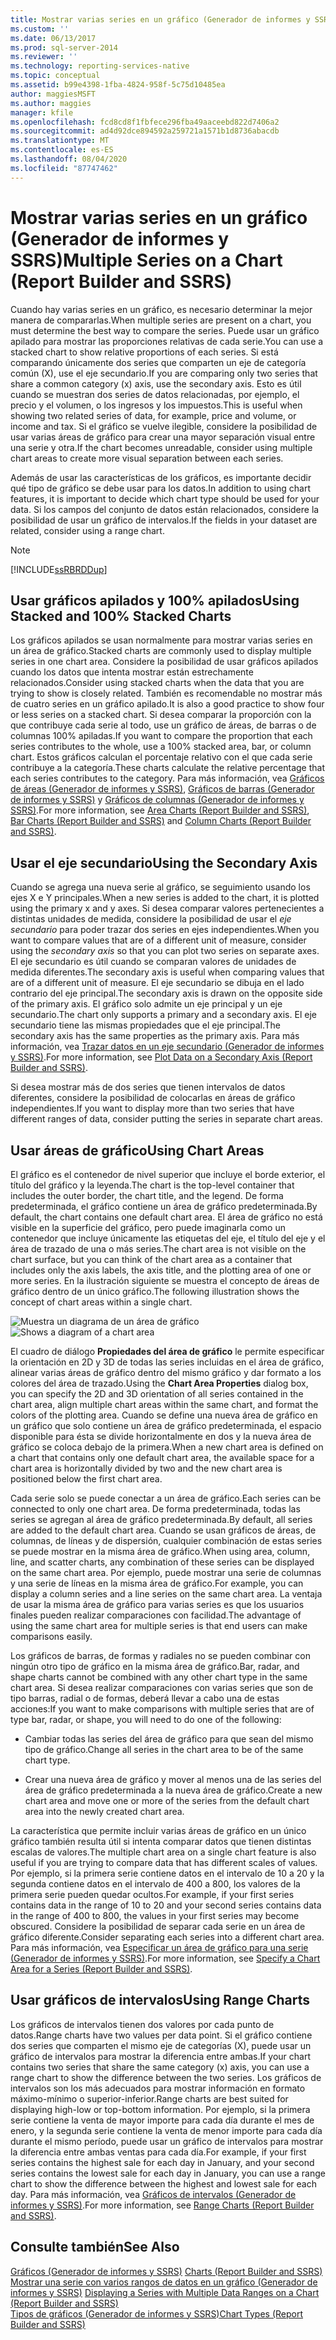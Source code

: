 ```yaml
---
title: Mostrar varias series en un gráfico (Generador de informes y SSRS) | Microsoft Docs
ms.custom: ''
ms.date: 06/13/2017
ms.prod: sql-server-2014
ms.reviewer: ''
ms.technology: reporting-services-native
ms.topic: conceptual
ms.assetid: b99e4398-1fba-4824-958f-5c75d10485ea
author: maggiesMSFT
ms.author: maggies
manager: kfile
ms.openlocfilehash: fcd8cd8f1fbfece296fba49aaceebd822d7406a2
ms.sourcegitcommit: ad4d92dce894592a259721a1571b1d8736abacdb
ms.translationtype: MT
ms.contentlocale: es-ES
ms.lasthandoff: 08/04/2020
ms.locfileid: "87747462"
---
```

# <a name="multiple-series-on-a-chart-report-builder-and-ssrs"></a><span data-ttu-id="0166f-102">Mostrar varias series en un gráfico (Generador de informes y SSRS)</span><span class="sxs-lookup"><span data-stu-id="0166f-102">Multiple Series on a Chart (Report Builder and SSRS)</span></span>
  <span data-ttu-id="0166f-103">Cuando hay varias series en un gráfico, es necesario determinar la mejor manera de compararlas.</span><span class="sxs-lookup"><span data-stu-id="0166f-103">When multiple series are present on a chart, you must determine the best way to compare the series.</span></span> <span data-ttu-id="0166f-104">Puede usar un gráfico apilado para mostrar las proporciones relativas de cada serie.</span><span class="sxs-lookup"><span data-stu-id="0166f-104">You can use a stacked chart to show relative proportions of each series.</span></span> <span data-ttu-id="0166f-105">Si está comparando únicamente dos series que comparten un eje de categoría común (X), use el eje secundario.</span><span class="sxs-lookup"><span data-stu-id="0166f-105">If you are comparing only two series that share a common category (x) axis, use the secondary axis.</span></span> <span data-ttu-id="0166f-106">Esto es útil cuando se muestran dos series de datos relacionadas, por ejemplo, el precio y el volumen, o los ingresos y los impuestos.</span><span class="sxs-lookup"><span data-stu-id="0166f-106">This is useful when showing two related series of data, for example, price and volume, or income and tax.</span></span> <span data-ttu-id="0166f-107">Si el gráfico se vuelve ilegible, considere la posibilidad de usar varias áreas de gráfico para crear una mayor separación visual entre una serie y otra.</span><span class="sxs-lookup"><span data-stu-id="0166f-107">If the chart becomes unreadable, consider using multiple chart areas to create more visual separation between each series.</span></span>  
  
 <span data-ttu-id="0166f-108">Además de usar las características de los gráficos, es importante decidir qué tipo de gráfico se debe usar para los datos.</span><span class="sxs-lookup"><span data-stu-id="0166f-108">In addition to using chart features, it is important to decide which chart type should be used for your data.</span></span> <span data-ttu-id="0166f-109">Si los campos del conjunto de datos están relacionados, considere la posibilidad de usar un gráfico de intervalos.</span><span class="sxs-lookup"><span data-stu-id="0166f-109">If the fields in your dataset are related, consider using a range chart.</span></span>  
  
> [!NOTE]  
>  [!INCLUDE[ssRBRDDup](../../includes/ssrbrddup-md.md)]  
  
## <a name="using-stacked-and-100-stacked-charts"></a><span data-ttu-id="0166f-110">Usar gráficos apilados y 100% apilados</span><span class="sxs-lookup"><span data-stu-id="0166f-110">Using Stacked and 100% Stacked Charts</span></span>  
 <span data-ttu-id="0166f-111">Los gráficos apilados se usan normalmente para mostrar varias series en un área de gráfico.</span><span class="sxs-lookup"><span data-stu-id="0166f-111">Stacked charts are commonly used to display multiple series in one chart area.</span></span> <span data-ttu-id="0166f-112">Considere la posibilidad de usar gráficos apilados cuando los datos que intenta mostrar están estrechamente relacionados.</span><span class="sxs-lookup"><span data-stu-id="0166f-112">Consider using stacked charts when the data that you are trying to show is closely related.</span></span> <span data-ttu-id="0166f-113">También es recomendable no mostrar más de cuatro series en un gráfico apilado.</span><span class="sxs-lookup"><span data-stu-id="0166f-113">It is also a good practice to show four or less series on a stacked chart.</span></span> <span data-ttu-id="0166f-114">Si desea comparar la proporción con la que contribuye cada serie al todo, use un gráfico de áreas, de barras o de columnas 100% apiladas.</span><span class="sxs-lookup"><span data-stu-id="0166f-114">If you want to compare the proportion that each series contributes to the whole, use a 100% stacked area, bar, or column chart.</span></span> <span data-ttu-id="0166f-115">Estos gráficos calculan el porcentaje relativo con el que cada serie contribuye a la categoría.</span><span class="sxs-lookup"><span data-stu-id="0166f-115">These charts calculate the relative percentage that each series contributes to the category.</span></span> <span data-ttu-id="0166f-116">Para más información, vea [Gráficos de áreas &#40;Generador de informes y SSRS&#41;](charts-report-builder-and-ssrs.md), [Gráficos de barras &#40;Generador de informes y SSRS&#41;](bar-charts-report-builder-and-ssrs.md) y [Gráficos de columnas &#40;Generador de informes y SSRS&#41;](column-charts-report-builder-and-ssrs.md).</span><span class="sxs-lookup"><span data-stu-id="0166f-116">For more information, see [Area Charts &#40;Report Builder and SSRS&#41;](charts-report-builder-and-ssrs.md), [Bar Charts &#40;Report Builder and SSRS&#41;](bar-charts-report-builder-and-ssrs.md) and [Column Charts &#40;Report Builder and SSRS&#41;](column-charts-report-builder-and-ssrs.md).</span></span>  
  
## <a name="using-the-secondary-axis"></a><span data-ttu-id="0166f-117">Usar el eje secundario</span><span class="sxs-lookup"><span data-stu-id="0166f-117">Using the Secondary Axis</span></span>  
 <span data-ttu-id="0166f-118">Cuando se agrega una nueva serie al gráfico, se seguimiento usando los ejes X e Y principales.</span><span class="sxs-lookup"><span data-stu-id="0166f-118">When a new series is added to the chart, it is plotted using the primary x and y axes.</span></span> <span data-ttu-id="0166f-119">Si desea comparar valores pertenecientes a distintas unidades de medida, considere la posibilidad de usar el *eje secundario* para poder trazar dos series en ejes independientes.</span><span class="sxs-lookup"><span data-stu-id="0166f-119">When you want to compare values that are of a different unit of measure, consider using the *secondary axis* so that you can plot two series on separate axes.</span></span> <span data-ttu-id="0166f-120">El eje secundario es útil cuando se comparan valores de unidades de medida diferentes.</span><span class="sxs-lookup"><span data-stu-id="0166f-120">The secondary axis is useful when comparing values that are of a different unit of measure.</span></span> <span data-ttu-id="0166f-121">El eje secundario se dibuja en el lado contrario del eje principal.</span><span class="sxs-lookup"><span data-stu-id="0166f-121">The secondary axis is drawn on the opposite side of the primary axis.</span></span> <span data-ttu-id="0166f-122">El gráfico solo admite un eje principal y un eje secundario.</span><span class="sxs-lookup"><span data-stu-id="0166f-122">The chart only supports a primary and a secondary axis.</span></span> <span data-ttu-id="0166f-123">El eje secundario tiene las mismas propiedades que el eje principal.</span><span class="sxs-lookup"><span data-stu-id="0166f-123">The secondary axis has the same properties as the primary axis.</span></span> <span data-ttu-id="0166f-124">Para más información, vea [Trazar datos en un eje secundario &#40;Generador de informes y SSRS&#41;](plot-data-on-a-secondary-axis-report-builder-and-ssrs.md).</span><span class="sxs-lookup"><span data-stu-id="0166f-124">For more information, see [Plot Data on a Secondary Axis &#40;Report Builder and SSRS&#41;](plot-data-on-a-secondary-axis-report-builder-and-ssrs.md).</span></span>  
  
 <span data-ttu-id="0166f-125">Si desea mostrar más de dos series que tienen intervalos de datos diferentes, considere la posibilidad de colocarlas en áreas de gráfico independientes.</span><span class="sxs-lookup"><span data-stu-id="0166f-125">If you want to display more than two series that have different ranges of data, consider putting the series in separate chart areas.</span></span>  
  
## <a name="using-chart-areas"></a><span data-ttu-id="0166f-126">Usar áreas de gráfico</span><span class="sxs-lookup"><span data-stu-id="0166f-126">Using Chart Areas</span></span>  
 <span data-ttu-id="0166f-127">El gráfico es el contenedor de nivel superior que incluye el borde exterior, el título del gráfico y la leyenda.</span><span class="sxs-lookup"><span data-stu-id="0166f-127">The chart is the top-level container that includes the outer border, the chart title, and the legend.</span></span> <span data-ttu-id="0166f-128">De forma predeterminada, el gráfico contiene un área de gráfico predeterminada.</span><span class="sxs-lookup"><span data-stu-id="0166f-128">By default, the chart contains one default chart area.</span></span> <span data-ttu-id="0166f-129">El área de gráfico no está visible en la superficie del gráfico, pero puede imaginarla como un contenedor que incluye únicamente las etiquetas del eje, el título del eje y el área de trazado de una o más series.</span><span class="sxs-lookup"><span data-stu-id="0166f-129">The chart area is not visible on the chart surface, but you can think of the chart area as a container that includes only the axis labels, the axis title, and the plotting area of one or more series.</span></span> <span data-ttu-id="0166f-130">En la ilustración siguiente se muestra el concepto de áreas de gráfico dentro de un único gráfico.</span><span class="sxs-lookup"><span data-stu-id="0166f-130">The following illustration shows the concept of chart areas within a single chart.</span></span>  
  
 <span data-ttu-id="0166f-131">![Muestra un diagrama de un área de gráfico](../media/chartareasdiagram.gif "Muestra un diagrama de un área de gráfico")</span><span class="sxs-lookup"><span data-stu-id="0166f-131">![Shows a diagram of a chart area](../media/chartareasdiagram.gif "Shows a diagram of a chart area")</span></span>  
  
 <span data-ttu-id="0166f-132">El cuadro de diálogo **Propiedades del área de gráfico** le permite especificar la orientación en 2D y 3D de todas las series incluidas en el área de gráfico, alinear varias áreas de gráfico dentro del mismo gráfico y dar formato a los colores del área de trazado.</span><span class="sxs-lookup"><span data-stu-id="0166f-132">Using the **Chart Area Properties** dialog box, you can specify the 2D and 3D orientation of all series contained in the chart area, align multiple chart areas within the same chart, and format the colors of the plotting area.</span></span> <span data-ttu-id="0166f-133">Cuando se define una nueva área de gráfico en un gráfico que solo contiene un área de gráfico predeterminada, el espacio disponible para ésta se divide horizontalmente en dos y la nueva área de gráfico se coloca debajo de la primera.</span><span class="sxs-lookup"><span data-stu-id="0166f-133">When a new chart area is defined on a chart that contains only one default chart area, the available space for a chart area is horizontally divided by two and the new chart area is positioned below the first chart area.</span></span>  
  
 <span data-ttu-id="0166f-134">Cada serie solo se puede conectar a un área de gráfico.</span><span class="sxs-lookup"><span data-stu-id="0166f-134">Each series can be connected to only one chart area.</span></span> <span data-ttu-id="0166f-135">De forma predeterminada, todas las series se agregan al área de gráfico predeterminada.</span><span class="sxs-lookup"><span data-stu-id="0166f-135">By default, all series are added to the default chart area.</span></span> <span data-ttu-id="0166f-136">Cuando se usan gráficos de áreas, de columnas, de líneas y de dispersión, cualquier combinación de estas series se puede mostrar en la misma área de gráfico.</span><span class="sxs-lookup"><span data-stu-id="0166f-136">When using area, column, line, and scatter charts, any combination of these series can be displayed on the same chart area.</span></span> <span data-ttu-id="0166f-137">Por ejemplo, puede mostrar una serie de columnas y una serie de líneas en la misma área de gráfico.</span><span class="sxs-lookup"><span data-stu-id="0166f-137">For example, you can display a column series and a line series on the same chart area.</span></span> <span data-ttu-id="0166f-138">La ventaja de usar la misma área de gráfico para varias series es que los usuarios finales pueden realizar comparaciones con facilidad.</span><span class="sxs-lookup"><span data-stu-id="0166f-138">The advantage of using the same chart area for multiple series is that end users can make comparisons easily.</span></span>  
  
 <span data-ttu-id="0166f-139">Los gráficos de barras, de formas y radiales no se pueden combinar con ningún otro tipo de gráfico en la misma área de gráfico.</span><span class="sxs-lookup"><span data-stu-id="0166f-139">Bar, radar, and shape charts cannot be combined with any other chart type in the same chart area.</span></span> <span data-ttu-id="0166f-140">Si desea realizar comparaciones con varias series que son de tipo barras, radial o de formas, deberá llevar a cabo una de estas acciones:</span><span class="sxs-lookup"><span data-stu-id="0166f-140">If you want to make comparisons with multiple series that are of type bar, radar, or shape, you will need to do one of the following:</span></span>  
  
-   <span data-ttu-id="0166f-141">Cambiar todas las series del área de gráfico para que sean del mismo tipo de gráfico.</span><span class="sxs-lookup"><span data-stu-id="0166f-141">Change all series in the chart area to be of the same chart type.</span></span>  
  
-   <span data-ttu-id="0166f-142">Crear una nueva área de gráfico y mover al menos una de las series del área de gráfico predeterminada a la nueva área de gráfico.</span><span class="sxs-lookup"><span data-stu-id="0166f-142">Create a new chart area and move one or more of the series from the default chart area into the newly created chart area.</span></span>  
  
 <span data-ttu-id="0166f-143">La característica que permite incluir varias áreas de gráfico en un único gráfico también resulta útil si intenta comparar datos que tienen distintas escalas de valores.</span><span class="sxs-lookup"><span data-stu-id="0166f-143">The multiple chart area on a single chart feature is also useful if you are trying to compare data that has different scales of values.</span></span> <span data-ttu-id="0166f-144">Por ejemplo, si la primera serie contiene datos en el intervalo de 10 a 20 y la segunda contiene datos en el intervalo de 400 a 800, los valores de la primera serie pueden quedar ocultos.</span><span class="sxs-lookup"><span data-stu-id="0166f-144">For example, if your first series contains data in the range of 10 to 20 and your second series contains data in the range of 400 to 800, the values in your first series may become obscured.</span></span> <span data-ttu-id="0166f-145">Considere la posibilidad de separar cada serie en un área de gráfico diferente.</span><span class="sxs-lookup"><span data-stu-id="0166f-145">Consider separating each series into a different chart area.</span></span> <span data-ttu-id="0166f-146">Para más información, vea [Especificar un área de gráfico para una serie &#40;Generador de informes y SSRS&#41;](specify-a-chart-area-for-a-series-report-builder-and-ssrs.md).</span><span class="sxs-lookup"><span data-stu-id="0166f-146">For more information, see [Specify a Chart Area for a Series &#40;Report Builder and SSRS&#41;](specify-a-chart-area-for-a-series-report-builder-and-ssrs.md).</span></span>  
  
## <a name="using-range-charts"></a><span data-ttu-id="0166f-147">Usar gráficos de intervalos</span><span class="sxs-lookup"><span data-stu-id="0166f-147">Using Range Charts</span></span>  
 <span data-ttu-id="0166f-148">Los gráficos de intervalos tienen dos valores por cada punto de datos.</span><span class="sxs-lookup"><span data-stu-id="0166f-148">Range charts have two values per data point.</span></span> <span data-ttu-id="0166f-149">Si el gráfico contiene dos series que comparten el mismo eje de categorías (X), puede usar un gráfico de intervalos para mostrar la diferencia entre ambas.</span><span class="sxs-lookup"><span data-stu-id="0166f-149">If your chart contains two series that share the same category (x) axis, you can use a range chart to show the difference between the two series.</span></span> <span data-ttu-id="0166f-150">Los gráficos de intervalos son los más adecuados para mostrar información en formato máximo-mínimo o superior-inferior.</span><span class="sxs-lookup"><span data-stu-id="0166f-150">Range charts are best suited for displaying high-low or top-bottom information.</span></span> <span data-ttu-id="0166f-151">Por ejemplo, si la primera serie contiene la venta de mayor importe para cada día durante el mes de enero, y la segunda serie contiene la venta de menor importe para cada día durante el mismo período, puede usar un gráfico de intervalos para mostrar la diferencia entre ambas ventas para cada día.</span><span class="sxs-lookup"><span data-stu-id="0166f-151">For example, if your first series contains the highest sale for each day in January, and your second series contains the lowest sale for each day in January, you can use a range chart to show the difference between the highest and lowest sale for each day.</span></span> <span data-ttu-id="0166f-152">Para más información, vea [Gráficos de intervalos &#40;Generador de informes y SSRS&#41;](range-charts-report-builder-and-ssrs.md).</span><span class="sxs-lookup"><span data-stu-id="0166f-152">For more information, see [Range Charts &#40;Report Builder and SSRS&#41;](range-charts-report-builder-and-ssrs.md).</span></span>  
  
## <a name="see-also"></a><span data-ttu-id="0166f-153">Consulte también</span><span class="sxs-lookup"><span data-stu-id="0166f-153">See Also</span></span>  
 <span data-ttu-id="0166f-154">[Gráficos &#40;Generador de informes y SSRS&#41;](charts-report-builder-and-ssrs.md) </span><span class="sxs-lookup"><span data-stu-id="0166f-154">[Charts &#40;Report Builder and SSRS&#41;](charts-report-builder-and-ssrs.md) </span></span>  
 <span data-ttu-id="0166f-155">[Mostrar una serie con varios rangos de datos en un gráfico &#40;Generador de informes y SSRS&#41;](displaying-a-series-with-multiple-data-ranges-on-a-chart.md) </span><span class="sxs-lookup"><span data-stu-id="0166f-155">[Displaying a Series with Multiple Data Ranges on a Chart &#40;Report Builder and SSRS&#41;](displaying-a-series-with-multiple-data-ranges-on-a-chart.md) </span></span>  
 [<span data-ttu-id="0166f-156">Tipos de gráficos &#40;Generador de informes y SSRS&#41;</span><span class="sxs-lookup"><span data-stu-id="0166f-156">Chart Types &#40;Report Builder and SSRS&#41;</span></span>](chart-types-report-builder-and-ssrs.md)  
  
  
